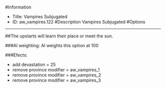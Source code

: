 #Information
 - Title: Vampires Subjugated
 - ID: aw_vampires.122
#Description
Vampires Subjugated
#Options

___
##The upstarts will learn their place or meet the sun.

###AI weighting:
AI weights this option at 100


###Efects:<ul><li>add devastation = 25</li><li>remove province modifier = aw_vampires_1</li><li>remove province modifier = aw_vampires_2</li><li>remove province modifier = aw_vampires_3</li></ul>
